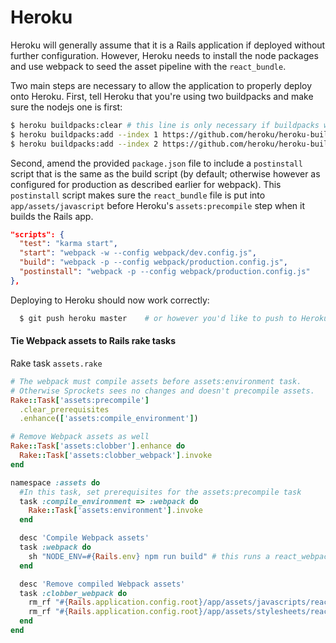 # Heroku

Heroku will generally assume that it is a Rails application if deployed without further configuration. However, Heroku needs to install the
node packages and use webpack to seed the asset pipeline with the `react_bundle`.

Two main steps are necessary to allow the application to properly deploy onto Heroku. First, tell Heroku that you're using two buildpacks and make sure
the nodejs one is first:

```bash
$ heroku buildpacks:clear # this line is only necessary if buildpacks were previously specified
$ heroku buildpacks:add --index 1 https://github.com/heroku/heroku-buildpack-nodejs
$ heroku buildpacks:add --index 2 https://github.com/heroku/heroku-buildpack-ruby
```

Second, amend the provided `package.json` file to include a `postinstall` script that is the same as the build script (by default; otherwise
however as configured for production as described earlier for webpack). This `postinstall` script makes sure the `react_bundle` file is put
into `app/assets/javascript` before Heroku's `assets:precompile` step when it builds the Rails app.

```json
"scripts": {
  "test": "karma start",
  "start": "webpack -w --config webpack/dev.config.js",
  "build": "webpack -p --config webpack/production.config.js",
  "postinstall": "webpack -p --config webpack/production.config.js"
},
```

Deploying to Heroku should now work correctly:

```bash
  $ git push heroku master    # or however you'd like to push to Heroku
```

#### Tie Webpack assets to Rails rake tasks

Rake task `assets.rake`
```ruby
# The webpack must compile assets before assets:environment task.
# Otherwise Sprockets sees no changes and doesn't precompile assets.
Rake::Task['assets:precompile']
  .clear_prerequisites
  .enhance(['assets:compile_environment'])

# Remove Webpack assets as well
Rake::Task['assets:clobber'].enhance do
  Rake::Task['assets:clobber_webpack'].invoke
end

namespace :assets do
  #In this task, set prerequisites for the assets:precompile task
  task :compile_environment => :webpack do
    Rake::Task['assets:environment'].invoke
  end

  desc 'Compile Webpack assets'
  task :webpack do
    sh "NODE_ENV=#{Rails.env} npm run build" # this runs a react_webpack_rails script
  end

  desc 'Remove compiled Webpack assets'
  task :clobber_webpack do
    rm_rf "#{Rails.application.config.root}/app/assets/javascripts/react_bundle.js"
    rm_rf "#{Rails.application.config.root}/app/assets/stylesheets/react_bundle.css"
  end
end
```
